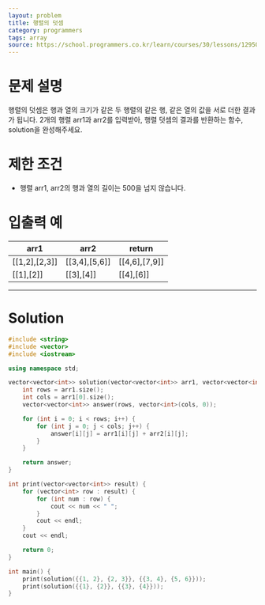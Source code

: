 ```yaml
---
layout: problem
title: 행렬의 덧셈
category: programmers
tags: array
source: https://school.programmers.co.kr/learn/courses/30/lessons/12950
---
```


# 문제 설명

행렬의 덧셈은 행과 열의 크기가 같은 두 행렬의 같은 행, 같은 열의 값을 서로 더한 결과가 됩니다. 2개의 행렬 arr1과 arr2를 입력받아, 행렬 덧셈의 결과를 반환하는 함수, solution을 완성해주세요.

# 제한 조건

- 행렬 arr1, arr2의 행과 열의 길이는 500을 넘지 않습니다.

# 입출력 예

| arr1 | arr2 | return |
| --- | --- | --- |
| [[1,2],[2,3]] | [[3,4],[5,6]] | [[4,6],[7,9]] |
| [[1],[2]] | [[3],[4]] | [[4],[6]] |

---

# Solution

```cpp
#include <string>
#include <vector>
#include <iostream>

using namespace std;

vector<vector<int>> solution(vector<vector<int>> arr1, vector<vector<int>> arr2) {
    int rows = arr1.size();
    int cols = arr1[0].size();
    vector<vector<int>> answer(rows, vector<int>(cols, 0));

    for (int i = 0; i < rows; i++) {
        for (int j = 0; j < cols; j++) {
            answer[i][j] = arr1[i][j] + arr2[i][j];
        }
    }

    return answer;
}

int print(vector<vector<int>> result) {
    for (vector<int> row : result) {
        for (int num : row) {
            cout << num << " ";
        }
        cout << endl;
    }
    cout << endl;

    return 0;
}

int main() {
    print(solution({{1, 2}, {2, 3}}, {{3, 4}, {5, 6}}));
    print(solution({{1}, {2}}, {{3}, {4}}));
}
```
